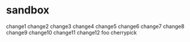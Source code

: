 # sandbox

change1
change2
change3
change4
change5
change6
change7
change8
change9
change10
change11
change12
foo
cherrypick
